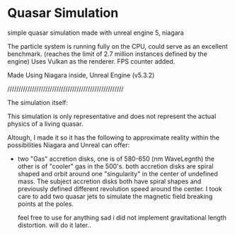 <h1>Quasar Simulation</h1>


<p1>simple quasar simulation made with unreal engine 5, niagara</p1>

The particle system is running fully on the CPU, could serve
as an excellent benchmark. (reaches the limit of 2.7 million instances defined by the engine)
Uses Vulkan as the renderer.
FPS counter added.

Made Using Niagara inside, Unreal Engine (v5.3.2)

////////////////////////////////////////////////////


The simulation itself:

This simulation is only representative and does not represent the 
actual physics of a living quasar.

Altough, I made it so it has the following to approximate reality within
the possibilities Niagara and Unreal can offer:

- two "Gas" accretion disks, one is of 580-650 (nm WaveLegnth) the other is of "cooler" gas in the 500's.
  both accretion disks are spiral shaped and orbit around one "singularity" in the center of undefined mass. The subject accretion disks both have spiral shapes
  and previously defined different revolution speed around the center.
  I took care to add two quasar jets to simulate the magnetic field breaking points at the poles.

  <p2>feel free to use for anything</p2>
  sad i did not implement gravitational length distortion.
  will do it later..
  
  
  
